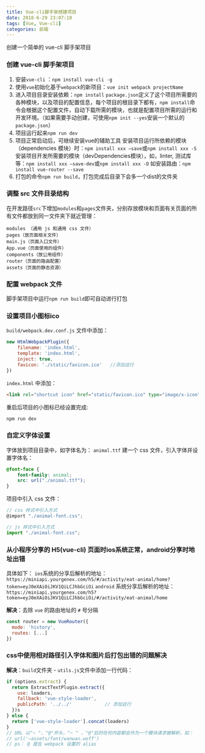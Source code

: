 ```yaml
---
title: Vue-cli脚手架搭建项目
date: 2018-6-29 23:07:10
tags: [Vue, Vue-cli]
categories: 前端
---
```


创建一个简单的 vue-cli 脚手架项目
<escape><!-- more --></escape>
### 创建 vue-cli 脚手架项目
1. 安装`vue-cli` ：`npm install vue-cli -g`
2. 使用`vue`初始化基于`webpack`的新项目：`vue init webpack projectName`
3. 进入项目目录安装依赖：`npm install`
 `package.json`定义了这个项目所需要的各种模块，以及项目的配置信息，每个项目的根目录下都有，`npm install`命令会根据这个配置文件，自动下载所需的模块，也就是配置项目所需的运行和开发环境。（如果需要手动创建，可使用`npm init --yes`安装一个默认的`package.json`）
4. 项目运行起来`npm run dev`
5. 项目正常启动后，可继续安装vue的辅助工具
安装项目运行所依赖的模块（dependencies 模块）时：`npm install xxx —save`或`npm install xxx -S`
安装项目开发所需要的模块（devDependencies模块），如，linter, 测试库等：`npm install xxx —save-dev`或`npm install xxx -D`
如安装路由：`npm install vue-router --save `
6. 打包的命令`npm run build`，打包完成后目录下会多一个dist的文件夹


### 调整 src 文件目录结构
在开发路径`src`下增加`modules`和`pages`文件夹，分别存放模块和页面有关页面的所有文件都放到同一文件夹下就近管理：
```
modules （通用 js 和通用 css 文件）
pages（放页面相关文件）
main.js（页面入口文件）
App.vue（页面使用的组件）
components（放公用组件）
router（页面的路由配置）
assets（页面的静态资源）
```

### 配置 webpack 文件
脚手架项目中运行`npm run build`即可自动进行打包

### 设置项目小图标ico
`build/webpack.dev.conf.js` 文件中添加：
```js
new HtmlWebpackPlugin({
	filename: 'index.html',
	template: 'index.html',
	inject: true,
	favicon: './static/favicon.ico'   //添加这行
})
```
`index.html` 中添加：
```html
<link rel="shortcut icon" href="static/favicon.ico" type="image/x-icon"/>
```

重启后项目的小图标已经设置完成:
```bash
npm run dev 
```

### 自定义字体设置
字体放到项目目录中，如字体名为： `animal.ttf`
建一个 css 文件，引入字体并设置字体名：
```css
@font-face {
	font-family: animal;
	src: url("./animal.ttf");    
}
```
项目中引入 css 文件：
```js
// css 样式中引入方式
@import "./animal-font.css";

// js 样式中引入方式
import "./animal-font.css";
```

### 从小程序分享的 H5(vue-cli) 页面时ios系统正常，android分享时地址出错
具体如下：
`ios`系统的分享后解析的地址：
`https://miniapi.yourgenex.com/h5/#/activity/eat-animal/home?token=eyJ0eXAiOiJKV1QiLCJhbGciOi`
`android` 系统分享后解析的地址：
`https://miniapi.yourgenex.com/h5?token=eyJ0eXAiOiJKV1QiLCJhbGciOi/#/activity/eat-animal/home`

**解决**：去除 `vue` 的路由地址的 `#` 号分隔
```js
const router = new VueRouter({
  mode: 'history',
  routes: [...]
})
```

### css中使用相对路径引入字体和图片后打包出错的问题解决
**解决**：`build`文件夹 - `utils.js`文件中添加一行代码：
```js
if (options.extract) {
  return ExtractTextPlugin.extract({
    use: loaders,
    fallback: 'vue-style-loader',
    publicPath: '../../'            // 添加这行
  })s
} else {
  return ['vue-style-loader'].concat(loaders)
}
// URL 以"~ "、"@"开头，"~ " 、"@"后的任何内容都会作为一个模块请求被解析，如：
// url('~assets/font/wanwan.woff')
// ps： @ 是在 webpack 设置的 alias
```

